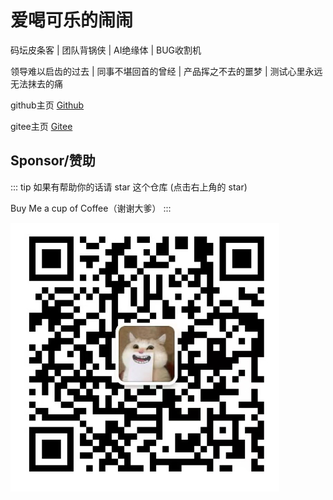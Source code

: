 
# 爱喝可乐的闹闹


码坛皮条客 | 团队背锅侠 | AI绝缘体 | BUG收割机

领导难以启齿的过去 | 同事不堪回首的曾经 | 产品挥之不去的噩梦 | 测试心里永远无法抹去的痛

github主页 [Github](https://github.com/naonao-cola)

gitee主页  [Gitee](https://gitee.com/naoano)

## **Sponsor/赞助**

::: tip
 如果有帮助你的话请 star 这个仓库 (点击右上角的 star)

 Buy Me a cup of Coffee（谢谢大爹）
:::


![wechat](/images/WechatIMG296.jpg)
